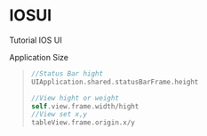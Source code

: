 # IOSUI
Tutorial IOS UI

Application Size
>``` swift
>//Status Bar hight
>UIApplication.shared.statusBarFrame.height
>
>//View hight or weight
>self.view.frame.width/hight
>//View set x,y
>tableView.frame.origin.x/y
>```